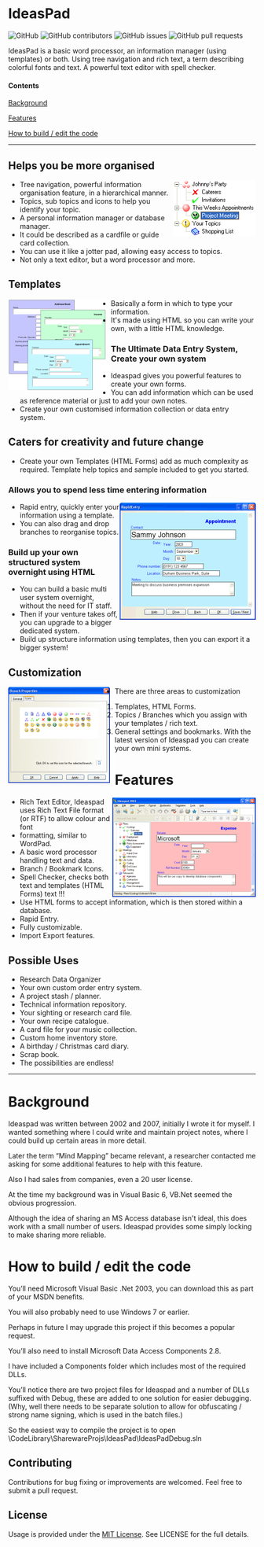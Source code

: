 IdeasPad
=========

![GitHub](https://img.shields.io/github/license/jules2010/ideaspad.svg) ![GitHub contributors](https://img.shields.io/github/contributors/jules2010/ideaspad.svg) ![GitHub issues](https://img.shields.io/github/issues/jules2010/ideaspad.svg) ![GitHub pull requests](https://img.shields.io/github/issues-pr/jules2010/ideaspad.svg)

IdeasPad is a basic word processor, an information manager (using templates) or both.
Using tree navigation and rich text, a term describing colorful fonts and text. A powerful text editor with spell checker.

#### Contents
[Background](#background)

[Features](#features)

[How to build / edit the code](#how-to-build-edit-the-code)

-----

## Helps you be more organised

<img align="right" src="gfx/branchicons.png" width="168" height="114">

 * Tree navigation, powerful information organisation feature, in a hierarchical manner.
 * Topics, sub topics and icons to help you identify your topic.
 * A personal information manager or database manager.
 * It could be described as a cardfile or guide card collection.
 * You can use it like a jotter pad, allowing easy access to topics.
 * Not only a text editor, but a word processor and more.



## Templates

<img align="left" src="gfx/templates-html-forms.png" width="199" height="186">
<img align="left" src="gfx/spacer.gif" width="10" height="186">

 *  Basically a form in which to type your information.
 *  It's made using HTML so you can write your own, with a little HTML knowledge.

### The Ultimate Data Entry System, Create your own system
 *  Ideaspad gives you powerful features to create your own forms.
 *  You can add information which can be used as reference material or just to add your own notes.
 *  Create your own customised information collection or data entry system.



## Caters for creativity and future change
* Create your own Templates (HTML Forms) add as much complexity as required.
Template help topics and sample included to get you started.


### Allows you to spend less time entering information

<img align="right" src="gfx/rapidentry.png" width="277" height="238">

 * Rapid entry, quickly enter your information using a template.
 * You can also drag and drop branches to reorganise topics.

### Build up your own structured system overnight using HTML

 * You can build a basic multi user system overnight, without the need for IT staff.
 * Then if your venture takes off, you can upgrade to a bigger dedicated system.
 * Build up structure information using templates, then you can export it a bigger system!





## Customization

<img align="left" src="gfx/branch-icons.png" width="207" height="195">
<img align="left" src="gfx/spacer.gif" width="10" height="195">

 *  There are three areas to customization
 1.	Templates, HTML Forms. 
 2.	Topics / Branches which you assign with your templates / rich text. 
 3.	General settings and bookmarks. 
With the latest version of Ideaspad you can create your own mini systems.





# Features

<img align="right" src="gfx/project-plan.png" width="292" height="202">

 * Rich Text Editor, Ideaspad uses Rich Text File format (or RTF) to allow colour and font 
 * formatting, similar to WordPad.
 * A basic word processor handling text and data.
 * Branch / Bookmark Icons.
 * Spell Checker, checks both text and templates (HTML Forms) text !!!
 * Use HTML forms to accept information, which is then stored within a database.
 * Rapid Entry.
 * Fully customizable.
 * Import Export features.


## Possible Uses
* Research Data Organizer
* Your own custom order entry system.
* A project stash / planner.
* Technical information repository.
* Your sighting or research card file.
* Your own recipe catalogue.
* A card file for your music collection.
* Custom home inventory store.
* A birthday / Christmas card diary.
* Scrap book.
* The possibilities are endless!

-----

# Background

Ideaspad was written between 2002 and 2007, initially I wrote it for myself. I wanted something where I could write and maintain project notes, where I could build up certain areas in more detail.

Later the term “Mind Mapping” became relevant, a researcher contacted me asking for some additional features to help with this feature.

Also I had sales from companies, even a 20 user license.

At the time my background was in Visual Basic 6, VB.Net seemed the obvious progression.

Although the idea of sharing an MS Access database isn't ideal, this does work with a small number of users. Ideaspad provides some simply locking to make sharing more reliable.


# How to build / edit the code

You’ll need Microsoft Visual Basic .Net 2003, you can download this as part of your MSDN benefits.

You will also probably need to use Windows 7 or earlier.

Perhaps in future I may upgrade this project if this becomes a popular request.

You’ll also need to install Microsoft Data Access Components 2.8.

I have included a Components folder which includes most of the required DLLs.

You’ll notice there are two project files for Ideaspad and a number of DLLs suffixed with Debug, these are added to one solution for easier debugging. (Why, well there needs to be separate solution to allow for obfuscating / strong name signing, which is used in the batch files.)

So the easiest way to compile the project is to open \CodeLibrary\SharewareProjs\IdeasPad\IdeasPadDebug.sln


## Contributing
Contributions for bug fixing or improvements are welcomed. Feel free to submit a pull request.

## License
Usage is provided under the [MIT License](http://opensource.org/licenses/mit-license.php). See LICENSE for the full details.
